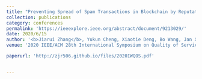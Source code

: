```yaml
---
title: "Preventing Spread of Spam Transactions in Blockchain by Reputation"
collection: publications
category: conferences
permalink: 'https://ieeexplore.ieee.org/abstract/document/9213029/'
date: 2020/6/15
author: '<b>Jiarui Zhang</b>, Yukun Cheng, Xiaotie Deng, Bo Wang, Jan Xie, Yuanyuan Yang, Mengqian Zhang'
venue: '2020 IEEE/ACM 28th International Symposium on Quality of Service (IWQoS)'

paperurl: 'http://zjr506.github.io/files/2020IWQOS.pdf'


---
```

